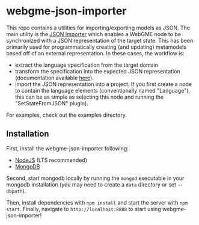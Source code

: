 # webgme-json-importer
This repo contains a utilities for importing/exporting models as JSON. The main utility is the [JSON Importer](./src/common/JSONImporter.js) which enables a WebGME node to be synchronized with a JSON representation of the target state. This has been primarily used for programmatically creating (and updating) metamodels based off of an external representation. In these cases, the workflow is:
- extract the language specification from the target domain
- transform the specification into the expected JSON representation (documentation available [here](./src/common/)).
- import the JSON representation into a project. If you first create a node to contain the language elements (conventionally named "Language"), this can be as simple as selecting this node and running the "SetStateFromJSON" plugin).

For examples, check out the examples directory.

## Installation
First, install the webgme-json-importer following:
- [NodeJS](https://nodejs.org/en/) (LTS recommended)
- [MongoDB](https://www.mongodb.com/)

Second, start mongodb locally by running the `mongod` executable in your mongodb installation (you may need to create a `data` directory or set `--dbpath`).

Then, install dependencies with `npm install` and start the server with `npm start`. Finally, navigate to `http://localhost:8888` to start using webgme-json-importer!
